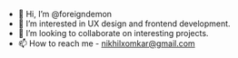 - 👋 Hi, I’m @foreigndemon
- 👀 I’m interested in UX design and frontend development.
- 💞️ I’m looking to collaborate on interesting projects.
- 📫 How to reach me - nikhilxomkar@gmail.com

<!---
foreigndemon/foreigndemon is a ✨ special ✨ repository because its `README.md` (this file) appears on your GitHub profile.
You can click the Preview link to take a look at your changes.
--->
